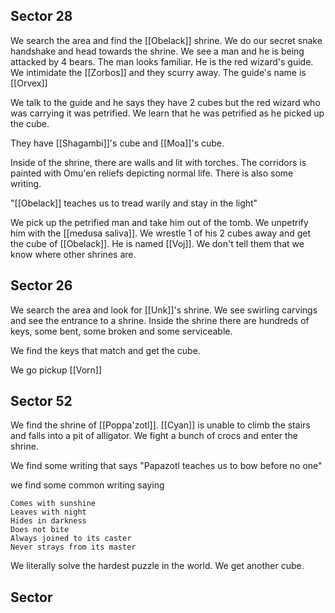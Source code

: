 ## Sector 28

 We search the area and find the [[Obelack]] shrine.  We do our secret snake handshake and head towards the shrine. We see a man and he is being attacked by 4 bears. The man looks familiar. He is the red wizard's guide. We intimidate the [[Zorbos]] and they scurry away. The guide's name is [[Orvex]]

We talk to the guide and he says they have 2 cubes but the red wizard who was carrying it was petrified. We learn that he was petrified as he picked up the cube.

They have [[Shagambi]]'s cube and [[Moa]]'s cube.

Inside of the shrine, there are walls and lit with torches. The corridors is painted with Omu'en reliefs depicting normal life. There is also some writing.

"[[Obelack]] teaches us to tread warily and stay in the light"

We pick up the petrified man and take him out of the tomb. We unpetrify him with the [[medusa saliva]]. We wrestle 1 of his 2 cubes away and get the cube of [[Obelack]]. He is named [[Voj]]. We don't tell them that we know where other shrines are.


## Sector 26
 
We search the area and look for [[Unk]]'s shrine. We see swirling carvings and see the entrance to a shrine. Inside the shrine there are hundreds of keys, some bent, some broken and some serviceable.

We find the keys that match and get the cube.

We go pickup [[Vorn]]

## Sector 52

We find the shrine of [[Poppa'zotl]]. [[Cyan]] is unable to climb the stairs and falls into a pit of alligator. We fight a bunch of crocs and enter the shrine.

We find some writing that says "Papazotl teaches us to bow before no one"

we find some common writing saying

```
Comes with sunshine
Leaves with night
Hides in darkness
Does not bite
Always joined to its caster
Never strays from its master
```

We literally solve the hardest puzzle in the world. We get another cube.

## Sector 